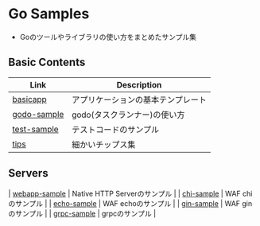 # Go Samples
* Goのツールやライブラリの使い方をまとめたサンプル集


## Basic Contents
| Link | Description |
| --- | --- |
| [basicapp](basicapp)           | アプリケーションの基本テンプレート |
| [godo-sample](godo-sample)     | godo(タスクランナー)の使い方       |
| [test-sample](test-sample)     | テストコードのサンプル             |
| [tips](tips)                   | 細かいチップス集                   |


## Servers
| [webapp-sample](webapp-sample) | Native HTTP Serverのサンプル       |
| [chi-sample](chi-sample)       | WAF chiのサンプル                  |
| [echo-sample](echo-sample)     | WAF echoのサンプル                 |
| [gin-sample](gin-sample)       | WAF ginのサンプル                  |
| [grpc-sample](grpc-sample)     | grpcのサンプル                     |
